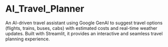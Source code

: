 # AI_Travel_Planner
An AI-driven travel assistant using Google GenAI to suggest travel options (flights, trains, buses, cabs) with estimated costs and real-time weather updates. Built with Streamlit, it provides an interactive and seamless travel planning experience. 
